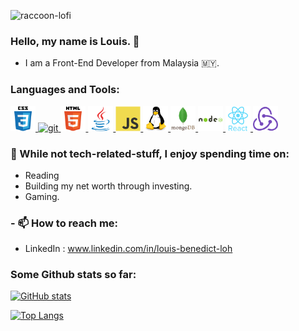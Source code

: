 ![raccoon-lofi](https://user-images.githubusercontent.com/94286662/185748806-7a51327f-4da1-44af-b391-aa8a98e0a6b7.gif)

### Hello, my name is Louis. 👋
- I am a Front-End Developer from Malaysia 🇲🇾.

<h3 align="left">Languages and Tools:</h3>
<p align="left"> <a href="https://www.w3schools.com/css/" target="_blank" rel="noreferrer"> <img src="https://raw.githubusercontent.com/devicons/devicon/master/icons/css3/css3-original-wordmark.svg" alt="css3" width="40" height="40"/> </a> <a href="https://git-scm.com/" target="_blank" rel="noreferrer"> <img src="https://www.vectorlogo.zone/logos/git-scm/git-scm-icon.svg" alt="git" width="40" height="40"/> </a> <a href="https://www.w3.org/html/" target="_blank" rel="noreferrer"> <img src="https://raw.githubusercontent.com/devicons/devicon/master/icons/html5/html5-original-wordmark.svg" alt="html5" width="40" height="40"/> </a> <a href="https://www.java.com" target="_blank" rel="noreferrer"> <img src="https://raw.githubusercontent.com/devicons/devicon/master/icons/java/java-original.svg" alt="java" width="40" height="40"/> </a> <a href="https://developer.mozilla.org/en-US/docs/Web/JavaScript" target="_blank" rel="noreferrer"> <img src="https://raw.githubusercontent.com/devicons/devicon/master/icons/javascript/javascript-original.svg" alt="javascript" width="40" height="40"/> </a> <a href="https://www.linux.org/" target="_blank" rel="noreferrer"> <img src="https://raw.githubusercontent.com/devicons/devicon/master/icons/linux/linux-original.svg" alt="linux" width="40" height="40"/> </a> <a href="https://www.mongodb.com/" target="_blank" rel="noreferrer"> <img src="https://raw.githubusercontent.com/devicons/devicon/master/icons/mongodb/mongodb-original-wordmark.svg" alt="mongodb" width="40" height="40"/> </a> <a href="https://nodejs.org" target="_blank" rel="noreferrer"> <img src="https://raw.githubusercontent.com/devicons/devicon/master/icons/nodejs/nodejs-original-wordmark.svg" alt="nodejs" width="40" height="40"/> </a> <a href="https://reactjs.org/" target="_blank" rel="noreferrer"> <img src="https://raw.githubusercontent.com/devicons/devicon/master/icons/react/react-original-wordmark.svg" alt="react" width="40" height="40"/> </a> <a href="https://redux.js.org" target="_blank" rel="noreferrer"> <img src="https://raw.githubusercontent.com/devicons/devicon/master/icons/redux/redux-original.svg" alt="redux" width="40" height="40"/> </a> </p>

### 💬 While not tech-related-stuff, I enjoy spending time on:
- Reading
- Building my net worth through investing.
- Gaming. 

### - 📫 How to reach me: 
- LinkedIn : www.linkedin.com/in/louis-benedict-loh

<!--
- 🔭 I’m currently working on ...
- ⚡ Fun fact: ...
-->

### Some Github stats so far:
[![GitHub stats](https://github-readme-stats.vercel.app/api?username=LouisBenedict&show_icons=true&theme=maroongold&count_private=true&hide_rank=true&hide=prs,contribs,issues)](https://github.com/LouisBenedict/github-readme-stats)

[![Top Langs](https://github-readme-stats.vercel.app/api/top-langs/?username=LouisBenedict&langs_count=8&layout=compact&theme=maroongold)](https://github.com/LouisBenedict/github-readme-stats)
